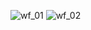 ![wf_01](https://github.com/user-attachments/assets/32757d9a-c973-469d-886a-4a73443d2ce9)
![wf_02](https://github.com/user-attachments/assets/3c7bb6e0-4cec-493b-a0db-939f898c4cd1)

